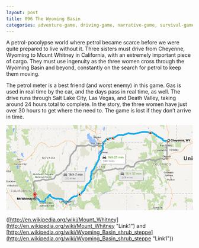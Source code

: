 ```yaml
---
layout: post
title: 096 The Wyoming Basin
categories: adventure-game, driving-game, narrative-game, survival-game
---
```

A petrol-pocolypse world where petrol became scarce before we were quite prepared to live without it.  Three sisters must drive from Cheyenne, Wyoming to Mount Whitney in California, with an extremely important piece of cargo. They must use ingenuity as the three women cross through the Wyoming Basin and beyond, constantly on the search for petrol to keep them moving.

The petrol meter is a best friend (and worst enemy) in this game. Gas is used in real time by the car, and the days pass in real time, as well.  The drive runs through Salt Lake City, Las Vegas, and Death Valley, taking around 24 hours total to complete.  In the story, the three women have just over 30 hours to get where the need to.  The game is lost if they don’t arrive in time.


![wyomingimage](/img/games/096_The_Wyoming_Basin.png "Wyoming Image")

([http://en.wikipedia.org/wiki/Mount_Whitney](http://en.wikipedia.org/wiki/Mount_Whitney "Link1") and [http://en.wikipedia.org/wiki/Wyoming_Basin_shrub_steppe](http://en.wikipedia.org/wiki/Wyoming_Basin_shrub_steppe "Link1")) 

